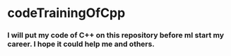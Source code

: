 # codeTrainingOfCpp
### I will put my code of C++ on this repository before mI start my career. I hope it could help me and others.
